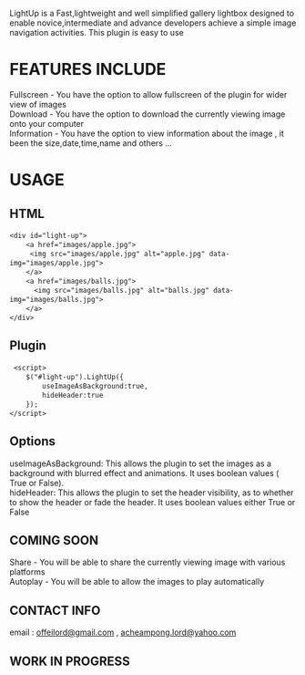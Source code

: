 
LightUp is a Fast,lightweight and well simplified gallery lightbox designed to enable novice,intermediate and advance developers achieve a simple image navigation activities. This plugin is easy to use

# FEATURES INCLUDE
 Fullscreen - You have the option to allow fullscreen of the plugin for wider view of images <br/>
 Download - You have the option to download the currently viewing image onto your computer <br/>
 Information - You have the option to view information about the image , it been the size,date,time,name and others ... <br/>

# USAGE
 ## HTML
	<div id="light-up">
		<a href="images/apple.jpg">
		 <img src="images/apple.jpg" alt="apple.jpg" data-img="images/apple.jpg">
		</a>
		<a href="images/balls.jpg">
		  <img src="images/balls.jpg" alt="balls.jpg" data-img="images/balls.jpg">
		</a>
	</div>

 ## Plugin
	 <script>
		$("#light-up").LightUp({
			useImageAsBackground:true,
			hideHeader:true
		});
	</script>

## Options
 useImageAsBackground: This allows the plugin to set the images as a background with blurred effect and animations. It uses 
 boolean values ( True or False). <br/>
 hideHeader: This allows the plugin to set the header visibility, as to whether to show the header or fade the header. It 
 uses boolean values either True or False <br/>
	
## COMING SOON
 Share - You will be able to share the currently viewing image with various platforms <br/>
 Autoplay - You will be able to allow the images to play automatically <br/>
## CONTACT INFO
 email : offeilord@gmail.com , acheampong.lord@yahoo.com
 
## WORK IN PROGRESS 

